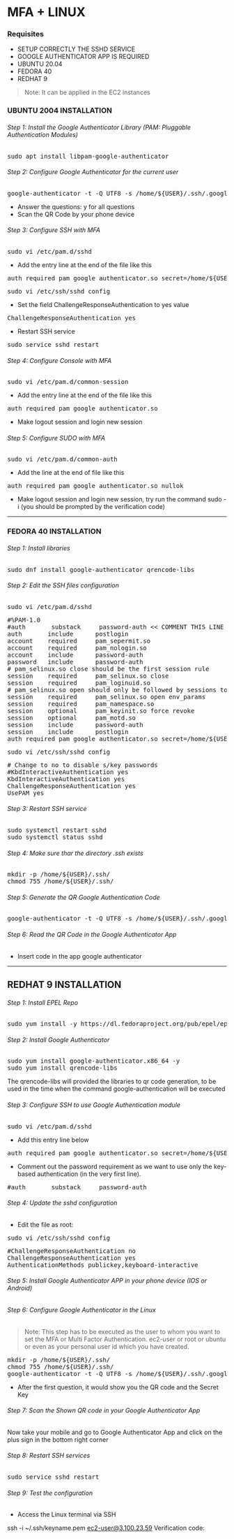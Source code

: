 
# MFA + LINUX

### Requisites

- SETUP CORRECTLY THE SSHD SERVICE
- GOOGLE AUTHENTICATOR APP IS REQUIRED
- UBUNTU 20.04
- FEDORA 40
- REDHAT 9

> Note: It can be applied in the EC2 instances

### UBUNTU 2004 INSTALLATION

###### Step 1: Install the Google Authenticator Library (PAM: Pluggable Authentication Modules)

<pre>
sudo apt install libpam-google-authenticator
</pre>

###### Step 2: Configure Google Authenticator for the current user

<pre>
google-authenticator -t -Q UTF8 -s /home/${USER}/.ssh/.google_authenticator
</pre>

- Answer the questions: y for all questions
- Scan the QR Code by your phone device

###### Step 3: Configure SSH with MFA

<pre>
sudo vi /etc/pam.d/sshd
</pre>

- Add the entry line at the end of the file like this

<pre>
auth required pam_google_authenticator.so secret=/home/${USER}/.ssh/.google_authenticator nullok
</pre>

<pre>
sudo vi /etc/ssh/sshd_config
</pre>

- Set the field ChallengeResponseAuthentication to yes value

<pre>
ChallengeResponseAuthentication yes
</pre>

- Restart SSH service

<pre>
sudo service sshd restart
</pre>

###### Step 4: Configure Console with MFA

<pre>
sudo vi /etc/pam.d/common-session
</pre>

- Add the entry line at the end of the file like this

<pre>
auth required pam_google_authenticator.so
</pre>

- Make logout session and login new session

###### Step 5: Configure SUDO with MFA

<pre>
sudo vi /etc/pam.d/common-auth
</pre>

- Add the line at the end of file like this

<pre>
auth required pam_google_authenticator.so nullok
</pre>

- Make logout session and login new session, try run the command sudo -i (you should be prompted by the verification code)

----

### FEDORA 40 INSTALLATION

###### Step 1: Install libraries

<pre>
sudo dnf install google-authenticator qrencode-libs
</pre>

###### Step 2: Edit the SSH files configuration

<pre>
sudo vi /etc/pam.d/sshd
</pre>

<pre>
#%PAM-1.0
#auth       substack     password-auth << COMMENT THIS LINE
auth       include      postlogin
account    required     pam_sepermit.so
account    required     pam_nologin.so
account    include      password-auth
password   include      password-auth
# pam_selinux.so close should be the first session rule
session    required     pam_selinux.so close
session    required     pam_loginuid.so
# pam_selinux.so open should only be followed by sessions to be executed in the user context
session    required     pam_selinux.so open env_params
session    required     pam_namespace.so
session    optional     pam_keyinit.so force revoke
session    optional     pam_motd.so
session    include      password-auth
session    include      postlogin
auth required pam_google_authenticator.so secret=/home/${USER}/.ssh/.google_authenticator nullok << ADD THIS LINE
</pre>

<pre>
sudo vi /etc/ssh/sshd_config
</pre>

<pre>
# Change to no to disable s/key passwords
#KbdInteractiveAuthentication yes
KbdInteractiveAuthentication yes
ChallengeResponseAuthentication yes
UsePAM yes
</pre>

###### Step 3: Restart SSH service

<pre>
sudo systemctl restart sshd
sudo systemctl status sshd
</pre>

###### Step 4: Make sure thar the directory .ssh exists

<pre>
mkdir -p /home/${USER}/.ssh/
chmod 755 /home/${USER}/.ssh/
</pre>

###### Step 5: Generate the QR Google Authentication Code

<pre>
google-authenticator -t -Q UTF8 -s /home/${USER}/.ssh/.google_authenticator
</pre>

###### Step 6: Read the QR Code in the Google Authenticator App

- Insert code in the app google authenticator

----

## REDHAT 9 INSTALLATION

###### Step 1: Install EPEL Repo

<pre>
sudo yum install -y https://dl.fedoraproject.org/pub/epel/epel-release-latest-9.noarch.rpm
</pre>

###### Step 2: Install Google Authenticator

<pre>
sudo yum install google-authenticator.x86_64 -y
sudo yum install qrencode-libs
</pre>

The qrencode-libs will provided the libraries to qr code generation, to be used in the time when the command 
google-authentication will be executed

###### Step 3: Configure SSH to use Google Authentication module

<pre>
sudo vi /etc/pam.d/sshd
</pre>

- Add this entry line below

<pre>
auth required pam_google_authenticator.so secret=/home/${USER}/.ssh/.google_authenticator nullok
</pre>

- Comment out the password requirement as we want to use only the key-based authentication (in the very first line).

<pre>
#auth       substack     password-auth
</pre>

###### Step 4: Update the sshd configuration

- Edit the file as root:

<pre>
sudo vi /etc/ssh/sshd_config
</pre>

<pre>
#ChallengeResponseAuthentication no
ChallengeResponseAuthentication yes
AuthenticationMethods publickey,keyboard-interactive
</pre>

###### Step 5: Install Google Authenticator APP in your phone device (IOS or Android)

###### Step 6: Configure Google Authenticator in the Linux

> Note:
> This step has to be executed as the user to whom you want to set the MFA or Multi Factor Authentication. ec2-user or 
> root or ubuntu  or even as your personal user id which you have created.
<pre>
mkdir -p /home/${USER}/.ssh/
chmod 755 /home/${USER}/.ssh/
google-authenticator -t -Q UTF8 -s /home/${USER}/.ssh/.google_authenticator
</pre>

- After the first question, it would show you the QR code and the Secret Key

###### Step 7: Scan the Shown QR code in your Google Authenticator App

Now take your mobile and go to Google Authenticator App and click on the plus sign in the bottom right corner

###### Step 8: Restart SSH services

<pre>
sudo service sshd restart
</pre>

###### Step 9: Test the configuration

- Access the Linux terminal via SSH

ssh -i ~/.ssh/keyname.pem ec2-user@3.100.23.59
Verification code:
